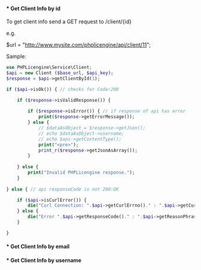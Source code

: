 #### * Get Client Info by id

To get client info send a GET request to /client/{id}

e.g.

$url = "http://www.mysite.com/phplicengine/api/client/11";

Sample:

```php
use PHPLicengine\Service\Client;
$api = new Client ($base_url, $api_key);
$response = $api->getClientById(1);

if ($api->isOk()) { // checks for Code:200

    if ($response->isValidResponse()) {
    
        if ($response->isError()) { // if response of api has error
            print($response->getErrorMessage());
        } else {
            // $dataAsObject = $response->getJson();
            // echo $dataAsObject->username;
            // echo $api->getContentType();
            print("<pre>");
            print_r($response->getJsonAsArray());
        }
    
    } else {
        print("Invalid PHPLicengine response.");
    }
    
} else { // api responseCode is not 200:OK

    if ($api->isCurlError()) {
        die("Curl Connection: ".$api->getCurlErrno()." : ".$api->getCurlError());
    } else {
        die("Error ".$api->getResponseCode()." : ".$api->getReasonPhrase());
    }

}

```

#### * Get Client Info by email

#### * Get Client Info by username
